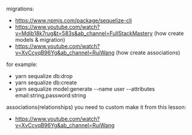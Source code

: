 migrations: 
- https://www.npmjs.com/package/sequelize-cli
- https://www.youtube.com/watch?v=Mdib18k7rug&t=583s&ab_channel=FullStackMastery (how create models & migration)
- https://www.youtube.com/watch?v=XvCcyqB96Yg&ab_channel=RuiWang (how create associations)

for example:
- yarn sequalize db:drop
- yarn sequalize db:create
- yarn sequalize model:generate --name user --attributes email:string,password:string

associations(relationships) you need to custom make it from this lesson:
- https://www.youtube.com/watch?v=XvCcyqB96Yg&ab_channel=RuiWang
